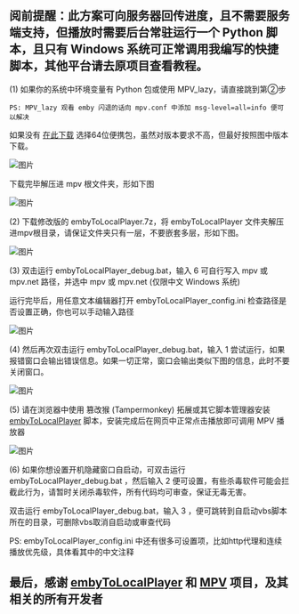 ## 阅前提醒：此方案可向服务器回传进度，且不需要服务端支持，但播放时需要后台常驻运行一个 Python 脚本，且只有 Windows 系统可正常调用我编写的快捷脚本，其他平台请去原项目查看教程。


(1) 如果你的系统中环境变量有 Python 包或使用 MPV_lazy，请直接跳到第②步

    PS: MPV_lazy 观看 emby 闪退的话向 mpv.conf 中添加 msg-level=all=info 便可以解决

如果没有 [在此下载](https://www.python.org/downloads/windows/) 选择64位便携包，虽然对版本要求不高，但最好按照图中版本下载。

![图片](https://github.com/ZBound/mpv_config/assets/105804511/82f0adc6-2755-4124-9ba2-0c39640b3516)

下载完毕解压进 mpv 根文件夹，形如下图

![图片](https://github.com/ZBound/mpv_config/assets/105804511/91dae3ba-a45b-4196-8666-7c6b70fb1b5c)

(2) 下载修改版的 embyToLocalPlayer.7z，将 embyToLocalPlayer 文件夹解压进mpv根目录，请保证文件夹只有一层，不要嵌套多层，形如下图。

![图片](https://github.com/ZBound/mpv_config/assets/105804511/3f44e632-7ea1-459f-a976-8b7afc4a6e34)

(3) 双击运行 embyToLocalPlayer_debug.bat，输入 6 可自行写入 mpv 或 mpv.net 路径，并选中 mpv 或 mpv.net (仅限中文 Windows 系统)

运行完毕后，用任意文本编辑器打开 embyToLocalPlayer_config.ini 检查路径是否设置正确，你也可以手动输入路径

![图片](https://github.com/ZBound/mpv_config/assets/105804511/187140f7-340f-4f15-8d38-512348fa870d)

(4) 然后再次双击运行 embyToLocalPlayer_debug.bat，输入 1 尝试运行，如果报错窗口会输出错误信息。如果一切正常，窗口会输出类似下图的信息，此时不要关闭窗口。

![图片](https://github.com/ZBound/mpv_config/assets/105804511/3b489208-509c-4d7d-ad26-2991d9c9748d)

(5) 请在浏览器中使用 篡改猴 (Tampermonkey) 拓展或其它脚本管理器安装 [embyToLocalPlayer](https://greasyfork.org/zh-CN/scripts/448648) 脚本，安装完成后在网页中正常点击播放即可调用 MPV 播放器

![图片](https://github.com/ZBound/mpv_config/assets/105804511/1ea4d674-bd13-4eaf-876f-9b0b2fc8893f)

(6) 如果你想设置开机隐藏窗口自启动，可双击运行 embyToLocalPlayer_debug.bat ，然后输入 2 便可设置，有些杀毒软件可能会拦截此行为，请暂时关闭杀毒软件，所有代码均可审查，保证无毒无害。

双击运行 embyToLocalPlayer_debug.bat，输入 3 ，便可跳转到自启动vbs脚本所在的目录，可删除vbs取消自启动或审查代码


PS: embyToLocalPlayer_config.ini 中还有很多可设置项，比如http代理和连续播放优先级，具体看其中的中文注释


## 最后，感谢 [embyToLocalPlayer](https://github.com/kjtsune/embyToLocalPlayer) 和 [MPV](https://mpv.io/) 项目，及其相关的所有开发者


